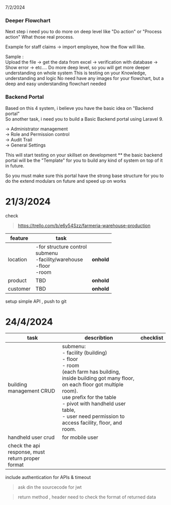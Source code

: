 
 7/2/2024
### Deeper Flowchart
Next step i need you to do more on deep level like "Do action" or "Process action" What those real process.  
  
Example for staff claims -> import employee, how the flow will like.  
  
Sample :  
Upload the file -> get the data from excel -> verification with database -> Show error -> etc....
Do more deep level, so you will get more deeper understanding on whole system
This is testing on your Knowledge, understanding and logic
No need have any images for your flowchart, but a deep and easy understanding flowchart needed
### Backend Portal
Based on this 4 system, i believe you have the basic idea on "Backend portal"  
So another task, i need you to build a Basic Backend portal using Laravel 9.  
  
-> Administrator management  
-> Role and Permission control  
-> Audit Trail  
-> General Settings

This will start testing on your skillset on development
** the basic backend portal will be the "Template" for you to build any kind of system on top of it in future.  
  
So you must make sure this portal have the strong base structure for you to do the extend modulars on future and speed up on works
# 21/3/2024

check
>https://trello.com/b/e6y54Szz/farmeria-warehouse-production

| feature  | task                                                                             |            |
| -------- | -------------------------------------------------------------------------------- | ---------- |
| location | -for structure control<br>submenu<br>-facility/warehouse <br>-floor<br>-room<br> | **onhold** |
| product  | TBD                                                                              | **onhold** |
| customer | TBD                                                                              | **onhold** |


setup simple API , push to git 

# 24/4/2024


| task                                                  | describtion                                                                                                                                                                                                                                                                            | checklist |
| ----------------------------------------------------- | -------------------------------------------------------------------------------------------------------------------------------------------------------------------------------------------------------------------------------------------------------------------------------------- | --------- |
| building management CRUD                              | submenu:<br>- facility (building)<br>- floor <br>- room<br>(each farm has building, inside building got many floor, on each floor got multiple room). <br>use prefix for the table<br>- pivot with handheld user table,<br>- user need permission to access facility, floor, and room. |           |
| handheld user crud                                    | for mobile user                                                                                                                                                                                                                                                                        |           |
| check the api response, must return proper <br>format |                                                                                                                                                                                                                                                                                        |           |
include authentication for APIs  & timeout 

>ask din the sourcecode for jwt 

>return method ,
header need  to check the format of returned data 
